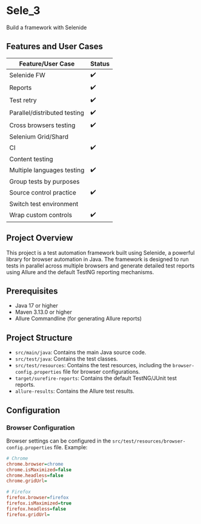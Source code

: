 # Sele_3

Build a framework with Selenide

## Features and User Cases

| Feature/User Case                | Status                                      |
|----------------------------------|---------------------------------------------|
| Selenide FW                      | ✔️                                           |
| Reports                          | ✔️                                           |
| Test retry                       | ✔️                                           |
| Parallel/distributed testing     | ✔️                                          |
| Cross browsers testing           | ✔️                                           |
| Selenium Grid/Shard              |                                            |
| CI                               | ✔️                                          |
| Content testing                  |                                            |
| Multiple languages testing       | ✔️                                           |
| Group tests by purposes          |                                            |
| Source control practice          | ✔️                                           |
| Switch test environment          |                                            |
| Wrap custom controls             | ✔️               

## Project Overview

This project is a test automation framework built using Selenide, a powerful library for browser automation in Java. The
framework is designed to run tests in parallel across multiple browsers and generate detailed test reports using Allure
and the default TestNG reporting mechanisms.

## Prerequisites

- Java 17 or higher
- Maven 3.13.0 or higher
- Allure Commandline (for generating Allure reports)

## Project Structure

- `src/main/java`: Contains the main Java source code.
- `src/test/java`: Contains the test classes.
- `src/test/resources`: Contains the test resources, including the `browser-config.properties` file for browser
  configurations.
- `target/surefire-reports`: Contains the default TestNG/JUnit test reports.
- `allure-results`: Contains the Allure test results.

## Configuration

### Browser Configuration

Browser settings can be configured in the `src/test/resources/browser-config.properties` file. Example:

```ini
# Chrome
chrome.browser=chrome
chrome.isMaximized=false
chrome.headless=false
chrome.gridUrl=

# Firefox
firefox.browser=firefox
firefox.isMaximized=true
firefox.headless=false
firefox.gridUrl=